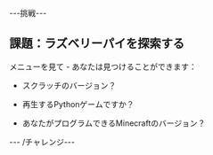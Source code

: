 \---挑戦\---

## 課題：ラズベリーパイを探索する

メニューを見て - あなたは見つけることができます：

+ スクラッチのバージョン？

+ 再生するPythonゲームですか？

+ あなたがプログラムできるMinecraftのバージョン？

\--- /チャレンジ\---